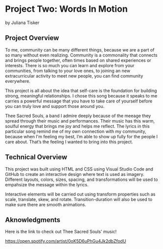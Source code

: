 # Project Two: Words In Motion
by Juliana Tisker

## Project Overview

To me, community can be many different things, because we are a part of so many without even realizing. Community is a commonality that connects and brings people together, often times based on shared experiences or interests. There is so much you can learn and explore from your communities, from talking to your love ones, to joining an new extracurricular activity to meet new people, you can find community everywhere.

This project is all about the idea that self-care is the foundation for building strong, meaningful relationships. I chose this song because it speaks to me carries a powerful message that you have to take care of yourself before you can truly love and support those around you.

Thee Sacred Souls, a band I admire deeply because of the meeage they spread through their music and performances. Their music has this warm, soulful energy that brings me joy and helps me reflect. The lyrics in this particular song remind me of my own connection with my community, because when I'm feeling my best, I’m able to show up fully for the people I care about. That’s the feeling I wanted to bring into this project.

## Technical Overview

This project was built using HTML and CSS using Visual Studio Code and GitHub to create an interactive design where text is used as imagery. Different layouts, colors, sizes, spacing, and transformations will be used to empahsize the message within the lyrics.

Interactive elements will be carried out using transform properties such as scale, translate, skew, and rotate. Transition-duration will also be used to make sure there are smooth animations. 


## Aknowledgments

Here is the link to check out Thee Sacred Souls' music!

https://open.spotify.com/artist/0oK5D6uPhGu4Jk2dbZfodU 